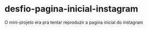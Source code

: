 # desfio-pagina-inicial-instagram
O mini-projeto era pra tentar reproduzir a pagina inicial do instagram
